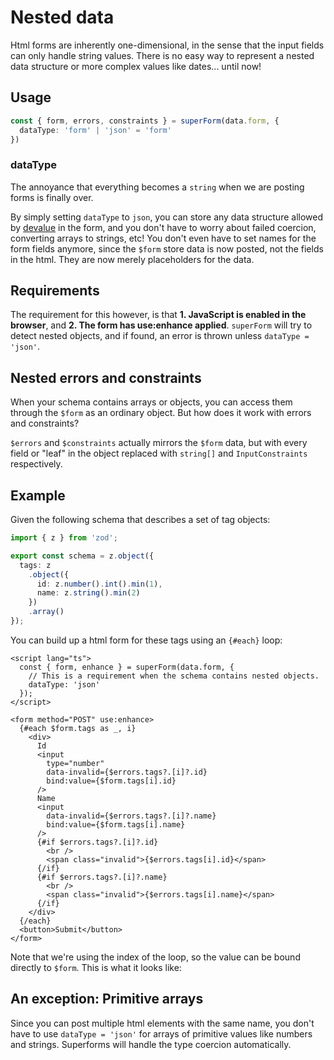 <script lang="ts">
	import Form from './Form.svelte'
  import Next from '$lib/Next.svelte'
	import SuperDebug from 'sveltekit-superforms/client/SuperDebug.svelte'
  import { concepts } from '$lib/navigation/sections'

	export let data;
</script>

# Nested data

Html forms are inherently one-dimensional, in the sense that the input fields can only handle string values. There is no easy way to represent a nested data structure or more complex values like dates... until now!

## Usage

```ts
const { form, errors, constraints } = superForm(data.form, {
  dataType: 'form' | 'json' = 'form'
})
```

### dataType

The annoyance that everything becomes a `string` when we are posting forms is finally over.

By simply setting `dataType` to `json`, you can store any data structure allowed by [devalue](https://github.com/Rich-Harris/devalue) in the form, and you don't have to worry about failed coercion, converting arrays to strings, etc! You don't even have to set names for the form fields anymore, since the `$form` store data is now posted, not the fields in the html. They are now merely placeholders for the data.

## Requirements

The requirement for this however, is that **1. JavaScript is enabled in the browser**, and **2. The form has use:enhance applied**. `superForm` will try to detect nested objects, and if found, an error is thrown unless `dataType = 'json'`.

## Nested errors and constraints

When your schema contains arrays or objects, you can access them through the `$form` as an ordinary object. But how does it work with errors and constraints?

`$errors` and `$constraints` actually mirrors the `$form` data, but with every field or "leaf" in the object replaced with `string[]` and `InputConstraints` respectively.

## Example

Given the following schema that describes a set of tag objects:

```ts
import { z } from 'zod';

export const schema = z.object({
  tags: z
    .object({
      id: z.number().int().min(1),
      name: z.string().min(2)
    })
    .array()
});
```

You can build up a html form for these tags using an `{#each}` loop:

```svelte
<script lang="ts">
  const { form, enhance } = superForm(data.form, {
    // This is a requirement when the schema contains nested objects.
    dataType: 'json'
  });
</script>

<form method="POST" use:enhance>
  {#each $form.tags as _, i}
    <div>
      Id
      <input
        type="number"
        data-invalid={$errors.tags?.[i]?.id}
        bind:value={$form.tags[i].id}
      />
      Name
      <input
        data-invalid={$errors.tags?.[i]?.name}
        bind:value={$form.tags[i].name}
      />
      {#if $errors.tags?.[i]?.id}
        <br />
        <span class="invalid">{$errors.tags[i].id}</span>
      {/if}
      {#if $errors.tags?.[i]?.name}
        <br />
        <span class="invalid">{$errors.tags[i].name}</span>
      {/if}
    </div>
  {/each}
  <button>Submit</button>
</form>
```

Note that we're using the index of the loop, so the value can be bound directly to `$form`. This is what it looks like:

<Form {data} />

## An exception: Primitive arrays

Since you can post multiple html elements with the same name, you don't have to use `dataType = 'json'` for arrays of primitive values like numbers and strings. Superforms will handle the type coercion automatically.

<Next section={concepts} />

